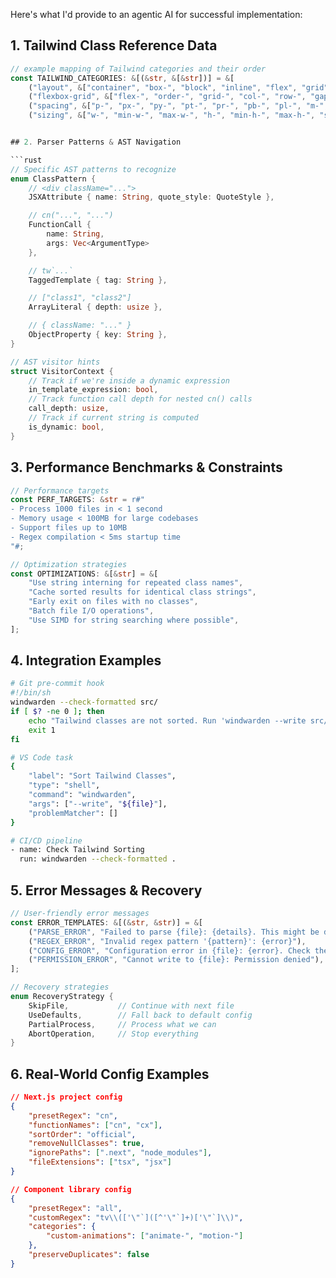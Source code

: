 Here's what I'd provide to an agentic AI for successful implementation:

## 1. Tailwind Class Reference Data

```rust
// example mapping of Tailwind categories and their order
const TAILWIND_CATEGORIES: &[(&str, &[&str])] = &[
    ("layout", &["container", "box-", "block", "inline", "flex", "grid", "table-", "float-", "clear-", "isolate", "object-", "overflow-", "overscroll-", "position", "static", "fixed", "absolute", "relative", "sticky", "inset-", "top-", "right-", "bottom-", "left-", "z-"]),
    ("flexbox-grid", &["flex-", "order-", "grid-", "col-", "row-", "gap-", "justify-", "items-", "content-", "self-", "place-"]),
    ("spacing", &["p-", "px-", "py-", "pt-", "pr-", "pb-", "pl-", "m-", "mx-", "my-", "mt-", "mr-", "mb-", "ml-", "space-"]),
    ("sizing", &["w-", "min-w-", "max-w-", "h-", "min-h-", "max-h-", "size-"]),


## 2. Parser Patterns & AST Navigation

```rust
// Specific AST patterns to recognize
enum ClassPattern {
    // <div className="...">
    JSXAttribute { name: String, quote_style: QuoteStyle },

    // cn("...", "...")
    FunctionCall {
        name: String,
        args: Vec<ArgumentType>
    },

    // tw`...`
    TaggedTemplate { tag: String },

    // ["class1", "class2"]
    ArrayLiteral { depth: usize },

    // { className: "..." }
    ObjectProperty { key: String },
}

// AST visitor hints
struct VisitorContext {
    // Track if we're inside a dynamic expression
    in_template_expression: bool,
    // Track function call depth for nested cn() calls
    call_depth: usize,
    // Track if current string is computed
    is_dynamic: bool,
}
```

## 3. Performance Benchmarks & Constraints

```rust
// Performance targets
const PERF_TARGETS: &str = r#"
- Process 1000 files in < 1 second
- Memory usage < 100MB for large codebases
- Support files up to 10MB
- Regex compilation < 5ms startup time
"#;

// Optimization strategies
const OPTIMIZATIONS: &[&str] = &[
    "Use string interning for repeated class names",
    "Cache sorted results for identical class strings",
    "Early exit on files with no classes",
    "Batch file I/O operations",
    "Use SIMD for string searching where possible",
];
```

## 4. Integration Examples

```bash
# Git pre-commit hook
#!/bin/sh
windwarden --check-formatted src/
if [ $? -ne 0 ]; then
    echo "Tailwind classes are not sorted. Run 'windwarden --write src/' to fix."
    exit 1
fi

# VS Code task
{
    "label": "Sort Tailwind Classes",
    "type": "shell",
    "command": "windwarden",
    "args": ["--write", "${file}"],
    "problemMatcher": []
}

# CI/CD pipeline
- name: Check Tailwind Sorting
  run: windwarden --check-formatted .
```

## 5. Error Messages & Recovery

```rust
// User-friendly error messages
const ERROR_TEMPLATES: &[(&str, &str)] = &[
    ("PARSE_ERROR", "Failed to parse {file}: {details}. This might be due to syntax errors in the file."),
    ("REGEX_ERROR", "Invalid regex pattern '{pattern}': {error}"),
    ("CONFIG_ERROR", "Configuration error in {file}: {error}. Check the JSON syntax."),
    ("PERMISSION_ERROR", "Cannot write to {file}: Permission denied"),
];

// Recovery strategies
enum RecoveryStrategy {
    SkipFile,           // Continue with next file
    UseDefaults,        // Fall back to default config
    PartialProcess,     // Process what we can
    AbortOperation,     // Stop everything
}
```

## 6. Real-World Config Examples

```json
// Next.js project config
{
    "presetRegex": "cn",
    "functionNames": ["cn", "cx"],
    "sortOrder": "official",
    "removeNullClasses": true,
    "ignorePaths": [".next", "node_modules"],
    "fileExtensions": ["tsx", "jsx"]
}

// Component library config
{
    "presetRegex": "all",
    "customRegex": "tv\\(['\"`]([^'\"`]+)['\"`]\\)",
    "categories": {
        "custom-animations": ["animate-", "motion-"]
    },
    "preserveDuplicates": false
}
```

